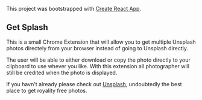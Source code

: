 This project was bootstrapped with [Create React App](https://github.com/facebook/create-react-app).

## Get Splash

This is a small Chrome Extension that will allow you to get multiple Unsplash photos directely from your browser instead of going to Unsplash directly.

The user will be able to either download or copy the photo directly to your clipboard to use whever you like. With this extension all photographer will still be credited when the photo is displayed.

If you havn't already please check out [Unsplash](https://unsplash.com/), undoubtedly the best place to get royality free photos.

